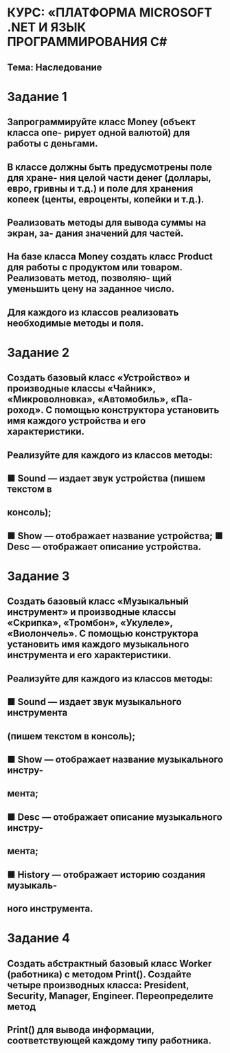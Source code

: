 # КУРС: «ПЛАТФОРМА MICROSOFT .NET И ЯЗЫК ПРОГРАММИРОВАНИЯ C#
## Тема: Наследование
# Задание 1
## Запрограммируйте класс Money (объект класса опе- рирует одной валютой) для работы с деньгами.
## В классе должны быть предусмотрены поле для хране- ния целой части денег (доллары, евро, гривны и т.д.) и поле для хранения копеек (центы, евроценты, копейки и т.д.).
## Реализовать методы для вывода суммы на экран, за- дания значений для частей.
## На базе класса Money создать класс Product для работы с продуктом или товаром. Реализовать метод, позволяю- щий уменьшить цену на заданное число.
## Для каждого из классов реализовать необходимые методы и поля.
# Задание 2
## Создать базовый класс «Устройство» и производные классы «Чайник», «Микроволновка», «Автомобиль», «Па- роход». С помощью конструктора установить имя каждого устройства и его характеристики.
## Реализуйте для каждого из классов методы:
## ■ Sound — издает звук устройства (пишем текстом в
## консоль);
##  ■ Show — отображает название устройства; ■ Desc — отображает описание устройства.
# Задание 3
## Создать базовый класс «Музыкальный инструмент» и производные классы «Скрипка», «Тромбон», «Укулеле», «Виолончель». С помощью конструктора установить имя каждого музыкального инструмента и его характеристики.
## Реализуйте для каждого из классов методы:
## ■ Sound — издает звук музыкального инструмента
## (пишем текстом в консоль);
## ■ Show — отображает название музыкального инстру-
## мента;
## ■ Desc — отображает описание музыкального инстру-
## мента;
## ■ History — отображает историю создания музыкаль-
## ного инструмента.
# Задание 4
## Создать абстрактный базовый класс Worker (работника) с методом Print(). Создайте четыре производных класса: President, Security, Manager, Engineer. Переопределите метод
## Print() для вывода информации, соответствующей каждому типу работника.
